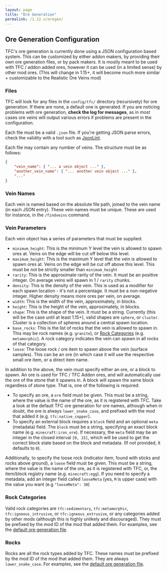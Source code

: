 ```yaml
---
layout: page
title: "Ore Generation"
permalink: /1.12.x/oregen/
---
```


## Ore Generation Configuration

TFC's ore generation is currently done using a JSON configuration based system. This can be customized by either addon makers, by providing their own ore generation files, or by pack makers. It is mostly meant to be used with TFC / addon added ores, however it can be used (in a limited sense) by other mod ores. (This will change in 1.15+, it will become much more similar + customizable to the Realistic Ore Veins mod)

### Files

TFC will look for any files in the `config/tfc/` directory (recursively) for ore generation. If there are none, a default one is generated. If you are noticing problems with ore generation, **check the log for messages**, as in most cases ore veins will output various errors if problems are present in the configuration.

Each file must be a valid `.json` file. If you're getting JSON parse errors, check the validity with a tool such as [JsonLint](https://jsonlint.com/).

Each file may contain any number of veins. The structure must be as follows:

```json
{
    "vein_name": { "... a vein object ..." },
    "another_vein_name": { "... another vein object ..." },
    "..."
}
```

### Vein Names

Each vein is named based on the absolute file path, joined to the vein name (in each JSON entry). These vein names must be unique. These are used for instance, in the `/findveins` command.

### Vein Parameters

Each vein object has a series of parameters that must be supplied:

- `minimum_height`: This is the minimum Y level the vein is allowed to spawn ores at. Veins on the edge will be cut off below this level.
- `maximum_height`: This is the maximum Y level that the vein is allowed to spawn ores at. Veins on the edge will be cut off above this level. This must be not be strictly smaller than `minimum_height`
- `rarity`: This is the approximate rarity of the vein. It must be an positive integer. On average veins will spawn in 1 / `rarity` chunks.
- `density`: This is the density of the vein. This is used as a modifier for each spawn location - it's not a percentage. It must be a non-negative integer. Higher density means more ores per vein, on average.
- `width`: This is the width of the vein, approximately, in blocks.
- `height`: This is the height of the vein, approximately, in blocks.
- `shape`: This is the shape of the vein. It must be a string. Currently (this will be the case until at least 1.15+), valid shapes are `sphere`, or `cluster`. Cluster is a collection of spheres around a central spawn location. 
- `base_rocks`: This is the list of rocks that the vein is allowed to spawn in. This may be rock names (e.g. `granite`), or [Rock Categories](#rock-categories) (e.g. `metamorphic`). A rock category indicates the vein can spawn in all rocks of that category.
- `loose`: The loose rock / ore item to spawn above the vein (surface samples). This can be an ore (in which case it will use the respective small ore item, or a direct item name.

In addition to the above, the vein must specify either an ore, or a block to spawn. An ore is used for TFC / TFC Addon ores, and will automatically use the ore of the stone that it spawns in. A block will spawn the same block regardless of stone type. That is, one of the following is required:

- To specify an ore, a `ore` field must be given. This must be a string, where the value is the name of the ore, as it is registered with TFC. Take a look at the default TFC ore generation for ore names, although when in doubt, the ore is always `lower_snake_case`, and prefixed with the mod that added it (e.g. `tfc:native_copper`).
- To specify an external block requires a `block` field and an optional `meta` (metadata) field. The `block` must be a string, specifying an exact block name (e.g. `minecraft:iron_ore`). If necessary, the `meta` field may be an integer in the closed interval `[0, 15]`, which will be used to get the correct block state based on the block and metadata. (If not provided, it defaults to `0`).

Additionally, to specify the loose rock (indicator item, found with sticks and rocks above ground), a `loose` field must be given. This must be a string, where the value is the name of the ore, as it is registered with TFC, or, the item/block registry name (e.g. `minecraft:egg`). If you need to specify a metadata, add an integer field called `looseMeta` (yes, `M` is upper case) with the value you want (e.g `"looseMeta": 30`)

### Rock Categories

Valid rock categories are `tfc:sedimentary`, `tfc:metamorphic`, `tfc:igneous_intrusive`, or `tfc:igneous_extrusive`, or any categories added by other mods (although this is highly unlikely and discouraged). They must be prefixed by the mod ID of the mod that added them. For examples, see the [default ore generation file](https://github.com/TerraFirmaCraft/TerraFirmaCraft/blob/1.12.x/src/main/resources/assets/tfc/config/ore_spawn_data.json).

### Rocks

Rocks are all the rock types added by TFC. These names must be prefixed by the mod ID of the mod that added them. They are always `lower_snake_case`. For examples, see the [default ore generation file](https://github.com/TerraFirmaCraft/TerraFirmaCraft/blob/1.12.x/src/main/resources/assets/tfc/config/ore_spawn_data.json).
